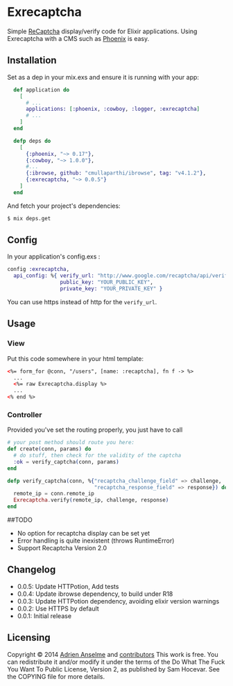 # Exrecaptcha

Simple [ReCaptcha] display/verify code for Elixir applications.
Using Exrecaptcha with a CMS such as [Phoenix] is easy.

[ReCaptcha]: http://www.google.com/recaptcha
[Phoenix]: https://github.com/phoenixframework/phoenix

## Installation

Set as a dep in your mix.exs and ensure it is running with your app:

```elixir
  def application do
    [
      # ...
      applications: [:phoenix, :cowboy, :logger, :exrecaptcha]
      # ...
    ]
  end

  defp deps do
    [
      {:phoenix, "~> 0.17"},
      {:cowboy, "~> 1.0.0"},
      #...
      {:ibrowse, github: "cmullaparthi/ibrowse", tag: "v4.1.2"},
      {:exrecaptcha, "~> 0.0.5"}
    ]
  end
```

And fetch your project's dependencies:

```bash
$ mix deps.get
```

## Config

In your application's config.exs :

```elixir
config :exrecaptcha,
  api_config: %{ verify_url: "http://www.google.com/recaptcha/api/verify",
                 public_key: "YOUR_PUBLIC_KEY",
                 private_key: "YOUR_PRIVATE_KEY" }
```

You can use https instead of http for the `verify_url`.

## Usage

### View

Put this code somewhere in your html template:

```html
<%= form_for @conn, "/users", [name: :recaptcha], fn f -> %>
  ...
  <%= raw Exrecaptcha.display %>
  ...
<% end %>
```

### Controller

Provided you've set the routing properly, you just have to call

```elixir
# your post method should route you here:
def create(conn, params) do
  # do stuff, then check for the validity of the captcha
  :ok = verify_captcha(conn, params)
end

defp verify_captcha(conn, %{"recaptcha_challenge_field" => challenge,
                            "recaptcha_response_field" => response}) do
  remote_ip = conn.remote_ip
  Exrecaptcha.verify(remote_ip, challenge, response)
end
```

##TODO

- No option for recaptcha display can be set yet
- Error handling is quite inexistent (throws RuntimeError)
- Support Recaptcha Version 2.0

## Changelog

- 0.0.5: Update HTTPotion, Add tests
- 0.0.4: Update ibrowse dependency, to build under R18
- 0.0.3: Update HTTPotion dependency, avoiding elixir version warnings
- 0.0.2: Use HTTPS by default
- 0.0.1: Initial release

## Licensing
Copyright © 2014 [Adrien Anselme](https://github.com/adanselm) and [contributors](https://github.com/adanselm/exrecaptcha/graphs/contributors)
This work is free. You can redistribute it and/or modify it under the
terms of the Do What The Fuck You Want To Public License, Version 2,
as published by Sam Hocevar. See the COPYING file for more details.
